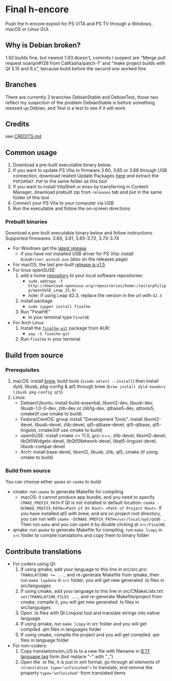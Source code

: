 # Final h-encore

Push the h-encore exploit for PS VITA and PS TV through a Windows, macOS or Linux GUI.

## Why is Debian broken?
1.92 builds fine, but newest 1.93 doesn't, commits I suspect are "Merge pull request soarqin#128 from CatKasha/patch-1" and "make project builds with Qt 5.15 and 6.x", because build before the second one worked fine

## Branches
There are currently 2 branches DebianStable and DebianTest, those two reflect my suspiction of the problem DebianStable is before something messed up Debian, and Test is a test to see if it will work
## Credits

see [CREDITS.md](CREDITS.md)

## Common usage

1. Download a pre-built executable binary below.
1. If you want to update PS Vita to firmware 3.60, 3.65 or 3.68 through USB connection, download related Update Packages [here](https://darthsternie.net/index.php/ps-vita-firmwares/) and extract the `PSP2UPDAT.PUP` to the same folder as this tool
1. If you want to install VitaShell or enso by transferring in Content Manager, download prebuilt zip from `releases` tab and put in the same folder of this tool
1. Connect your PS Vita to your computer via USB
1. Run the executable and follow the on-screen directions

### Prebuilt binaries

Download a pre-built executable binary below and follow instructions. Supported firmwares: 3.60, 3.61, 3.65-3.72, 3.73-3.74

- For Windows get the [latest release](https://github.com/soarqin/finalhe/releases/latest)
  - if you have not installed USB driver for PS Vita: install `QcmaDriver_winusb.exe` (also on the releases page) 
- For macOS, the last pre-built [release is v1.5](https://github.com/soarqin/finalhe/releases/tag/v1.5)
- For linux openSUSE
  1. add a home [repository](https://software.opensuse.org/package/finalhe) to your local software repositories:
      - `sudo addrepo -f http://download.opensuse.org/repositories/home:/seilerphilipp/openSUSE_Leap_15.0/`
      - note: if using Leap 42.3, replace the version in the url with `42.3`
  2. install package
      - `sudo zypper install finalhe`
  3. Run "FinalHE"
      - in your terminal type `FinalHE`
- For Arch Linux
  1. Install the [`finalhe-git`](https://aur.archlinux.org/packages/finalhe-git/) package from AUR:
      - `yay -S finalhe-git`
  2. Run `finalhe` in your terminal

## Build from source

### Prerequisites 

1. macOS: install [brew](https://brew.sh), build tools (`xcode-select --install`) then install dyld, libusb, pkg-config & qt5 through brew (`brew install dyld-headers libusb pkg-config qt5`)
1. Linux:
   - Debian/Ubuntu: install build-essential, libxml2-dev, libusb-dev, libusb-1.0-0-dev, zlib-dev or zlib1g-dev, qtbase5-dev, qttools5, cmake(if use cmake to build)
   - Fedora/CentOS: group install "Development Tools", install libxml2-devel, libusb-devel, zlib-devel, qt5-qtbase-devel, qt5-qtbase, qt5-linguist, cmake3(if use cmake to build)
   - openSUSE: install cmake >= 11.0, gcc-c++, zlib-devel, libxml2-devel, libQt5Widgets-devel, libQt5Network-devel, libqt5-linguist-devel, libusb-compat-devel
   - Arch: install base-devel, libxml2, libusb, zlib, qt5, cmake (if using cmake to build)

### Build from source

You can choose either `qmake` or `cmake` to build

- cmake: run `cmake` to generate Makefile for compiling
  - macOS: it cannot produce app bundle, and you need to specify `CMAKE_PREFIX_PATH` if Qt is not installed in default location: `cmake -DCMAKE_PREFIX_PATH=<Path of Qt Root> <Path of Project Root>`. If you have installed qt5 with brew, and are on project root directory, you can run with `cmake -DCMAKE_PREFIX_PATH=/usr/local/opt/qt@5 .`. Then run `make` and you can open it by double clicking at `src/FinalHE`.
- qmake: run `qmake` to generate Makefile for compiling, run `make lcopy` in `src` folder to compile translations and copy them to binary folder

## Contribute translations

- For coders using Qt:
   1. If using qmake, add your language to this line in src/src.pro: `TRANSLATIONS += ...`, and re-generate Makefile from qmake, then run `make lupdate` in `src` folder, you will get new generated .ts files in src/languages
   1. If  using cmake, add your language to this line in src/CMakeLists.txt: `set(TRANSLATION_FILES ...`, and re-generate Makefile/project from cmake, compile it, you will get new generated .ts files in src/languages
   1. Open .ts files with Qt Linquist tool and translate strings into native language
   1. If using qmake, run `make lcopy` in src folder and you will get compiled .qm files in languages folder
   1. If using cmake, compile the project and you will get compiled .qm files in language folder
- For non-coders:
   1. Copy translations/en_US.ts to a new file with filename in [IETF language tag](https://datahub.io/core/language-codes/r/3.html) form (but replace "-" with "_")
   1. Open the .ts file, it is just in xml format, go through all elements of `<translation type="unfinished">` to translate, and remove the property `type="unfinished"` from translated items
